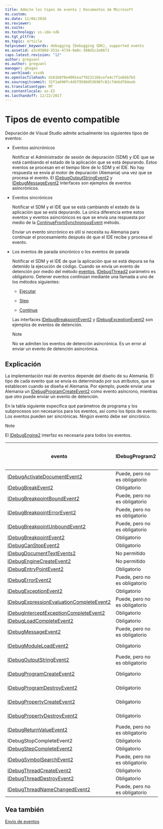 ```yaml
---
title: Admite los tipos de evento | Documentos de Microsoft
ms.custom: 
ms.date: 11/04/2016
ms.reviewer: 
ms.suite: 
ms.technology: vs-ide-sdk
ms.tgt_pltfrm: 
ms.topic: article
helpviewer_keywords: debugging [Debugging SDK], supported events
ms.assetid: a3c0386d-551e-4734-9a0c-368d1c2e6671
caps.latest.revision: "12"
author: gregvanl
ms.author: gregvanl
manager: ghogen
ms.workload: vssdk
ms.openlocfilehash: d161b078e4001ea7f02311bbcefe4c7f1eb6b7b5
ms.sourcegitcommit: 32f1a690fc445f9586d53698fc82c7debd784eeb
ms.translationtype: MT
ms.contentlocale: es-ES
ms.lasthandoff: 12/22/2017
---
```

# <a name="supported-event-types"></a>Tipos de evento compatible
Depuración de Visual Studio admite actualmente los siguientes tipos de eventos:  
  
-   Eventos asincrónicos  
  
     Notificar el Administrador de sesión de depuración (SDM) y IDE que se está cambiando el estado de la aplicación que se está depurando. Estos eventos se procesan en el tiempo libre de lo SDM y el IDE. No hay respuesta se envía al motor de depuración (Alemania) una vez que se procesa el evento. El [IDebugOutputStringEvent2](../../extensibility/debugger/reference/idebugoutputstringevent2.md) y [IDebugMessageEvent2](../../extensibility/debugger/reference/idebugmessageevent2.md) interfaces son ejemplos de eventos asincrónicos.  
  
-   Eventos sincrónicos  
  
     Notificar el SDM y el IDE que se está cambiando el estado de la aplicación que se está depurando. La única diferencia entre estos eventos y eventos asincrónicos es que se envía una respuesta por medio de la [ContinueFromSynchronousEvent](../../extensibility/debugger/reference/idebugengine2-continuefromsynchronousevent.md) método.  
  
     Enviar un evento sincrónico es útil si necesita su Alemania para continuar el procesamiento después de que el IDE recibe y procesa el evento.  
  
-   Los eventos de parada sincrónico o los eventos de parada  
  
     Notificar el SDM y el IDE de que la aplicación que se está depura se ha detenido la ejecución de código. Cuando se envía un evento de detención por medio del método [eventos](../../extensibility/debugger/reference/idebugeventcallback2-event.md), [IDebugThread2](../../extensibility/debugger/reference/idebugthread2.md) parámetro es obligatorio. Detener eventos continúan mediante una llamada a uno de los métodos siguientes:  
  
    -   [Ejecutar](../../extensibility/debugger/reference/idebugprogram2-execute.md)  
  
    -   [Step](../../extensibility/debugger/reference/idebugprogram2-step.md)  
  
    -   [Continue](../../extensibility/debugger/reference/idebugprogram2-continue.md)  
  
     Las interfaces [IDebugBreakpointEvent2](../../extensibility/debugger/reference/idebugbreakpointevent2.md) y [IDebugExceptionEvent2](../../extensibility/debugger/reference/idebugexceptionevent2.md) son ejemplos de eventos de detención.  
  
    > [!NOTE]
    >  No se admiten los eventos de detención asincrónica. Es un error al enviar un evento de detención asincrónica.  
  
## <a name="discussion"></a>Explicación  
 La implementación real de eventos depende del diseño de su Alemania. El tipo de cada evento que se envía es determinado por sus atributos, que se establecen cuando se diseña el Alemania. Por ejemplo, puede enviar una Alemania un [IDebugProgramCreateEvent2](../../extensibility/debugger/reference/idebugprogramcreateevent2.md) como evento asíncrono, mientras que otro puede enviar un evento de detención.  
  
 En la tabla siguiente especifica qué parámetros de programa y los subprocesos son necesarios para los eventos, así como los tipos de evento. Los eventos pueden ser sincrónicas. Ningún evento debe ser sincrónico.  
  
> [!NOTE]
>  El [IDebugEngine2](../../extensibility/debugger/reference/idebugengine2.md) interfaz es necesaria para todos los eventos.  
  
|evento|IDebugProgram2|IDebugThread2|Los eventos de parada|  
|-----------|--------------------|-------------------|---------------------|  
|[IDebugActivateDocumentEvent2](../../extensibility/debugger/reference/idebugactivatedocumentevent2.md)|Puede, pero no es obligatorio|Puede, pero no es obligatorio|No|  
|[IDebugBreakEvent2](../../extensibility/debugger/reference/idebugbreakevent2.md)|Obligatorio|Obligatorio|Sí|  
|[IDebugBreakpointBoundEvent2](../../extensibility/debugger/reference/idebugbreakpointboundevent2.md)|Puede, pero no es obligatorio|Puede, pero no es obligatorio|No|  
|[IDebugBreakpointErrorEvent2](../../extensibility/debugger/reference/idebugbreakpointerrorevent2.md)|Puede, pero no es obligatorio|Puede, pero no es obligatorio|No|  
|[IDebugBreakpointUnboundEvent2](../../extensibility/debugger/reference/idebugbreakpointunboundevent2.md)|Puede, pero no es obligatorio|Puede, pero no es obligatorio|No|  
|[IDebugBreakpointEvent2](../../extensibility/debugger/reference/idebugbreakpointevent2.md)|Obligatorio|Obligatorio|Sí|  
|[IDebugCanStopEvent2](../../extensibility/debugger/reference/idebugcanstopevent2.md)|Obligatorio|Obligatorio|No|  
|[IDebugDocumentTextEvents2](../../extensibility/debugger/reference/idebugdocumenttextevents2.md)|No permitido|No permitido|No|  
|[IDebugEngineCreateEvent2](../../extensibility/debugger/reference/idebugenginecreateevent2.md)|No permitido|No permitido|No|  
|[IDebugEntryPointEvent2](../../extensibility/debugger/reference/idebugentrypointevent2.md)|Obligatorio|Obligatorio|Sí|  
|[IDebugErrorEvent2](../../extensibility/debugger/reference/idebugerrorevent2.md)|Puede, pero no es obligatorio|Puede, pero no es obligatorio|Puede ser|  
|[IDebugExceptionEvent2](../../extensibility/debugger/reference/idebugexceptionevent2.md)|Obligatorio|Obligatorio|Sí|  
|[IDebugExpressionEvaluationCompleteEvent2](../../extensibility/debugger/reference/idebugexpressionevaluationcompleteevent2.md)|Puede, pero no es obligatorio|Puede, pero no es obligatorio|Puede ser|  
|[IDebugInterceptExceptionCompleteEvent2](../../extensibility/debugger/reference/idebuginterceptexceptioncompleteevent2.md)|Obligatorio|Obligatorio|Sí|  
|[IDebugLoadCompleteEvent2](../../extensibility/debugger/reference/idebugloadcompleteevent2.md)|Obligatorio|Obligatorio|Sí|  
|[IDebugMessageEvent2](../../extensibility/debugger/reference/idebugmessageevent2.md)|Puede, pero no es obligatorio|Puede, pero no es obligatorio|Puede ser|  
|[IDebugModuleLoadEvent2](../../extensibility/debugger/reference/idebugmoduleloadevent2.md)|Obligatorio|Puede, pero no es obligatorio|No|  
|[IDebugOutputStringEvent2](../../extensibility/debugger/reference/idebugoutputstringevent2.md)|Puede, pero no es obligatorio|Puede, pero no es obligatorio|No|  
|[IDebugProgramCreateEvent2](../../extensibility/debugger/reference/idebugprogramcreateevent2.md)|Obligatorio|Puede, pero no es obligatorio|No|  
|[IDebugProgramDestroyEvent2](../../extensibility/debugger/reference/idebugprogramdestroyevent2.md)|Obligatorio|Puede, pero no es obligatorio|No|  
|[IDebugPropertyCreateEvent2](../../extensibility/debugger/reference/idebugpropertycreateevent2.md)|Obligatorio|Puede, pero no es obligatorio|No|  
|[IDebugPropertyDestroyEvent2](../../extensibility/debugger/reference/idebugpropertydestroyevent2.md)|Obligatorio|Puede, pero no es obligatorio|No|  
|[IDebugReturnValueEvent2](../../extensibility/debugger/reference/idebugreturnvalueevent2.md)|Puede, pero no es obligatorio|Puede, pero no es obligatorio|No|  
|IDebugStopCompleteEvent2|Obligatorio|Obligatorio|Sí|  
|[IDebugStepCompleteEvent2](../../extensibility/debugger/reference/idebugstepcompleteevent2.md)|Obligatorio|Obligatorio|Sí|  
|[IDebugSymbolSearchEvent2](../../extensibility/debugger/reference/idebugsymbolsearchevent2.md)|Puede, pero no es obligatorio|Puede, pero no es obligatorio|No|  
|[IDebugThreadCreateEvent2](../../extensibility/debugger/reference/idebugthreadcreateevent2.md)|Obligatorio|Obligatorio|No|  
|[IDebugThreadDestroyEvent2](../../extensibility/debugger/reference/idebugthreaddestroyevent2.md)|Obligatorio|Obligatorio|No|  
|[IDebugThreadNameChangedEvent2](../../extensibility/debugger/reference/idebugthreadnamechangedevent2.md)|Puede, pero no es obligatorio|Puede, pero no es obligatorio|No|  
  
## <a name="see-also"></a>Vea también  
 [Envío de eventos](../../extensibility/debugger/sending-events.md)